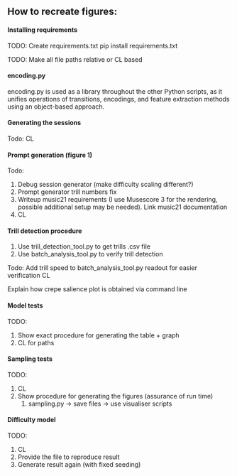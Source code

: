 ## **How to recreate figures:**

#### Installing requirements
TODO: Create requirements.txt
pip install requirements.txt

TODO: Make all file paths relative or CL based

#### encoding.py
encoding.py is used as a library throughout the other Python scripts, as it unifies operations of transitions, encodings, and feature extraction methods using an object-based approach.

#### Generating the sessions
Todo:
CL

#### Prompt generation (figure 1)

Todo:
1) Debug session generator (make difficulty scaling different?)
2) Prompt generator trill numbers fix
3) Writeup music21 requirements (I use Musescore 3 for the rendering, possible additional setup may be needed). Link music21 documentation
4) CL

#### Trill detection procedure
1) Use trill_detection_tool.py to get trills .csv file
2) Use batch_analysis_tool.py to verify trill detection

Todo:
Add trill speed to batch_analysis_tool.py readout for easier verification
CL

Explain how crepe salience plot is obtained via command line

#### Model tests
TODO:
1) Show exact procedure for generating the table + graph
2) CL for paths

#### Sampling tests
TODO:
1) CL 
2) Show procedure for generating the figures (assurance of run time)
   1) sampling.py -> save files -> use visualiser scripts

#### Difficulty model
TODO:
1) CL
2) Provide the file to reproduce result
3) Generate result again (with fixed seeding)